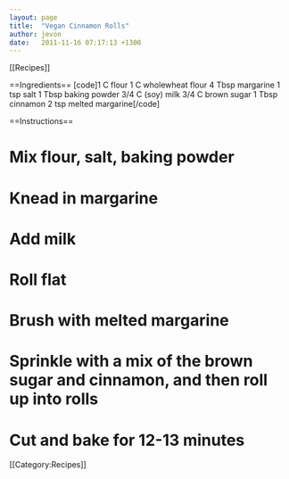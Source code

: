 ```yaml
---
layout: page
title:  "Vegan Cinnamon Rolls"
author: jevon
date:   2011-11-16 07:17:13 +1300
---
```


[[Recipes]]

==Ingredients==
[code]1 C flour
1 C wholewheat flour
4 Tbsp margarine
1 tsp salt
1 Tbsp baking powder
3/4 C (soy) milk
3/4 C brown sugar
1 Tbsp cinnamon
2 tsp melted margarine[/code]

==Instructions==
# Mix flour, salt, baking powder
# Knead in margarine
# Add milk
# Roll flat
# Brush with melted margarine
# Sprinkle with a mix of the brown sugar and cinnamon, and then roll up into rolls
# Cut and bake for 12-13 minutes

[[Category:Recipes]]
